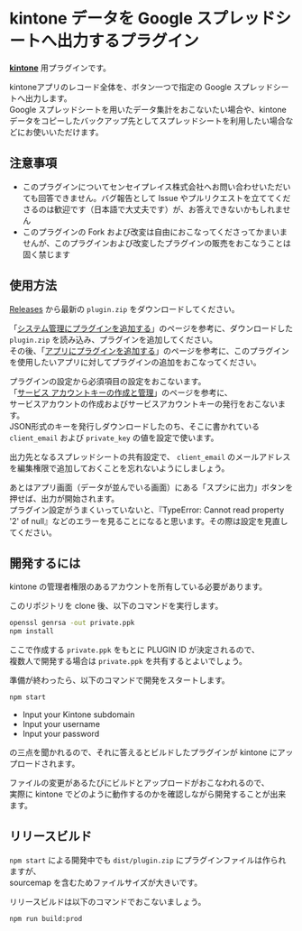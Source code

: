 # kintone データを Google スプレッドシートへ出力するプラグイン

**[kintone](https://kintone.cybozu.co.jp)** 用プラグインです。

kintoneアプリのレコード全体を、ボタン一つで指定の Google スプレッドシートへ出力します。  
Google スプレッドシートを用いたデータ集計をおこないたい場合や、kintoneデータをコピーしたバックアップ先としてスプレッドシートを利用したい場合などにお使いいただけます。


## 注意事項

* このプラグインについてセンセイプレイス株式会社へお問い合わせいただいても回答できません。バグ報告として Issue やプルリクエストを立ててくださるのは歓迎です（日本語で大丈夫です）が、お答えできないかもしれません
* このプラグインの Fork および改変は自由におこなってくださってかまいませんが、このプラグインおよび改変したプラグインの販売をおこなうことは固く禁じます


## 使用方法

[Releases](https://github.com/senseiplace/kintone-export-to-google-spreadsheet/releases) から最新の `plugin.zip` をダウンロードしてください。

「[システム管理にプラグインを追加する](https://jp.cybozu.help/k/ja/admin/system_customization/add_plugin/plugin.html)」のページを参考に、ダウンロードした `plugin.zip` を読み込み、プラグインを追加してください。  
その後、「[アプリにプラグインを追加する](https://jp.cybozu.help/k/ja/user/app_settings/plugin.html)」のページを参考に、このプラグインを使用したいアプリに対してプラグインの追加をおこなってください。

プラグインの設定から必須項目の設定をおこないます。  
「[サービス アカウントキーの作成と管理](https://cloud.google.com/iam/docs/creating-managing-service-account-keys)」のページを参考に、  
サービスアカウントの作成およびサービスアカウントキーの発行をおこないます。  
JSON形式のキーを発行しダウンロードしたのち、そこに書かれている `client_email` および `private_key` の値を設定で使います。

出力先となるスプレッドシートの共有設定で、 `client_email` のメールアドレスを編集権限で追加しておくことを忘れないようにしましょう。

あとはアプリ画面（データが並んでいる画面）にある「スプシに出力」ボタンを押せば、出力が開始されます。  
プラグイン設定がうまくいっていないと、『TypeError: Cannot read property '2' of null』などのエラーを見ることになると思います。その際は設定を見直してください。


## 開発するには

kintone の管理者権限のあるアカウントを所有している必要があります。

このリポジトリを clone 後、以下のコマンドを実行します。

```sh
openssl genrsa -out private.ppk
npm install
```

ここで作成する `private.ppk` をもとに PLUGIN ID が決定されるので、  
複数人で開発する場合は `private.ppk` を共有するとよいでしょう。

準備が終わったら、以下のコマンドで開発をスタートします。

```sh
npm start
```

* Input your Kintone subdomain
* Input your username
* Input your password

の三点を聞かれるので、それに答えるとビルドしたプラグインが kintone にアップロードされます。

ファイルの変更があるたびにビルドとアップロードがおこなわれるので、  
実際に kintone でどのように動作するのかを確認しながら開発することが出来ます。


## リリースビルド

`npm start` による開発中でも `dist/plugin.zip` にプラグインファイルは作られますが、  
sourcemap を含むためファイルサイズが大きいです。

リリースビルドは以下のコマンドでおこないましょう。

```sh
npm run build:prod
```

